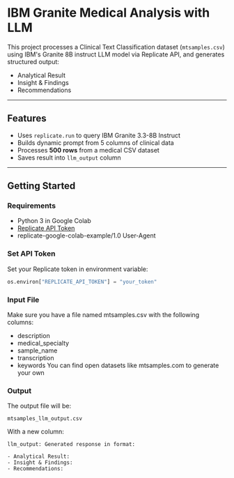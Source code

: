 # IBM Granite Medical Analysis with LLM 

This project processes a Clinical Text Classification dataset (`mtsamples.csv`) using IBM's Granite 8B instruct LLM model via Replicate API, and generates structured output:
- Analytical Result
- Insight & Findings
- Recommendations

---

## Features

- Uses `replicate.run` to query IBM Granite 3.3-8B Instruct
- Builds dynamic prompt from 5 columns of clinical data
- Processes **500 rows** from a medical CSV dataset
- Saves result into `llm_output` column

---

##  Getting Started

###  Requirements

- Python 3 in Google Colab
- [Replicate API Token](https://replicate.com/account/api-tokens)
- replicate-google-colab-example/1.0 User-Agent

###   Set API Token
Set your Replicate token in environment variable:


```python
os.environ["REPLICATE_API_TOKEN"] = "your_token"
```

###  Input File
Make sure you have a file named mtsamples.csv with the following columns:
- description
- medical_specialty
- sample_name
- transcription
- keywords
You can find open datasets like mtsamples.com to generate your own

### Output
The output file will be:
```
mtsamples_llm_output.csv
```

With a new column:
```
llm_output: Generated response in format:

- Analytical Result:
- Insight & Findings:
- Recommendations:
```
